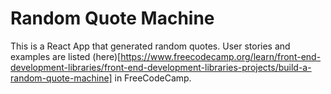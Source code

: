 # Random Quote Machine
This is a React App that generated random quotes. User stories and examples are listed (here)[https://www.freecodecamp.org/learn/front-end-development-libraries/front-end-development-libraries-projects/build-a-random-quote-machine] in FreeCodeCamp.